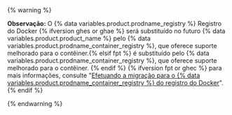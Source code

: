 {% warning %}

**Observação:** O {% data variables.product.prodname_registry %} Registro do Docker {% ifversion ghes or ghae %} será substituído no futuro {% data variables.product.product_name %} pelo {% data variables.product.prodname_container_registry %}, que oferece suporte melhorado para o contêiner.{% elsif fpt %} é substituído pelo {% data variables.product.prodname_container_registry %}, que oferece suporte melhorado para o contêiner. {% endif %} {% ifversion fpt or ghec %} para mais informações, consulte "[Efetuando a migração para o {% data variables.product.prodname_container_registry %} do registro do Docker](/packages/working-with-a-github-packages-registry/migrating-to-the-container-registry-from-the-docker-registry)". {% endif %}

{% endwarning %}
